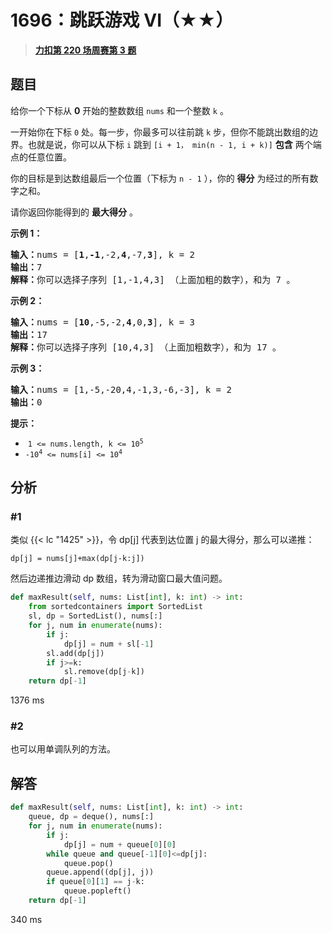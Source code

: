 # 1696：跳跃游戏 VI（★★）


> <u>**[力扣第 220 场周赛第 3 题](https://leetcode.cn/problems/jump-game-vi/)**</u>

## 题目

<p>给你一个下标从 <strong>0</strong> 开始的整数数组 <code>nums</code> 和一个整数 <code>k</code> 。</p>

<p>一开始你在下标 <code>0</code> 处。每一步，你最多可以往前跳 <code>k</code> 步，但你不能跳出数组的边界。也就是说，你可以从下标 <code>i</code> 跳到 <code>[i + 1， min(n - 1, i + k)]</code> <strong>包含</strong> 两个端点的任意位置。</p>

<p>你的目标是到达数组最后一个位置（下标为 <code>n - 1</code> ），你的 <strong>得分</strong> 为经过的所有数字之和。</p>

<p>请你返回你能得到的 <strong>最大得分</strong> 。</p>



<p><strong>示例 1：</strong></p>

<pre>
<b>输入：</b>nums = [<strong>1</strong>,<strong>-1</strong>,-2,<strong>4</strong>,-7,<strong>3</strong>], k = 2
<b>输出：</b>7
<b>解释：</b>你可以选择子序列 [1,-1,4,3] （上面加粗的数字），和为 7 。
</pre>

<p><strong>示例 2：</strong></p>

<pre>
<strong>输入：</strong>nums = [<strong>10</strong>,-5,-2,<strong>4</strong>,0,<strong>3</strong>], k = 3
<b>输出：</b>17
<b>解释：</b>你可以选择子序列 [10,4,3] （上面加粗数字），和为 17 。
</pre>

<p><strong>示例 3：</strong></p>

<pre>
<b>输入：</b>nums = [1,-5,-20,4,-1,3,-6,-3], k = 2
<b>输出：</b>0
</pre>



<p><strong>提示：</strong></p>

<ul>
<li> <code>1 <= nums.length, k <= 10<sup>5</sup></code></li>
<li><code>-10<sup>4</sup> <= nums[i] <= 10<sup>4</sup></code></li>
</ul>


## 分析

### #1

类似 {{< lc "1425" >}}，令 dp[j] 代表到达位置 j 的最大得分，那么可以递推：

	dp[j] = nums[j]+max(dp[j-k:j])

然后边递推边滑动 dp 数组，转为滑动窗口最大值问题。

```python
def maxResult(self, nums: List[int], k: int) -> int:
    from sortedcontainers import SortedList
    sl, dp = SortedList(), nums[:]
    for j, num in enumerate(nums):
        if j:
            dp[j] = num + sl[-1]
        sl.add(dp[j])
        if j>=k:
            sl.remove(dp[j-k])
    return dp[-1]
```
1376 ms

### #2

也可以用单调队列的方法。

## 解答

```python
def maxResult(self, nums: List[int], k: int) -> int:
    queue, dp = deque(), nums[:]
    for j, num in enumerate(nums):
        if j:
            dp[j] = num + queue[0][0]
        while queue and queue[-1][0]<=dp[j]:
            queue.pop()
        queue.append((dp[j], j))
        if queue[0][1] == j-k:
            queue.popleft()
    return dp[-1]
```
340 ms



